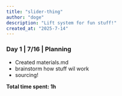 ```yaml
---
title: "slider-thing"
author: "doge"
description: "Lift system for fun stuff!"
created_at: "2025-7-14"
---
```


### Day 1 | 7/16 | Planning
+ Created materials.md
+ brainstorm how stuff wil work
+ sourcing!

**Total time spent: 1h**

